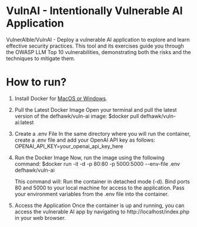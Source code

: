 # VulnAI - Intentionally Vulnerable AI Application
VulnerAIble/VulnAI - Deploy a vulnerable AI application to explore and learn effective security practices. This tool and its exercises guide you through the OWASP LLM Top 10 vulnerabilities, demonstrating both the risks and the techniques to mitigate them.

# How to run?
1. Install Docker for [MacOS or Windows](https://docs.docker.com/docker-hub/quickstart/). 
2. Pull the Latest Docker Image Open your terminal and pull the latest version of the defhawk/vuln-ai image:
   $docker pull defhawk/vuln-ai:latest
3. Create a .env File In the same directory where you will run the container, create a .env file and add your OpenAI API key as follows:
   OPENAI_API_KEY=your_openai_api_key_here
4. Run the Docker Image Now, run the image using the following command:
   $docker run -it -d -p 80:80 -p 5000:5000 --env-file .env defhawk/vuln-ai

   This command will: Run the container in detached mode (-d). Bind ports 80 and 5000 to your local machine for access to the application.
   Pass your environment variables from the .env file into the container.

5. Access the Application Once the container is up and running, you can access the vulnerable AI app by navigating to http://localhost/index.php⁠ in your web browser.



